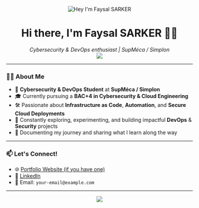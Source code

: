 <!-- Banner -->
<p align="center">
  <img src="https://path-to-your-uploaded-banner.png" alt="Hey I'm Faysal SARKER" />
</p>

<!-- Intro -->
<h1 align="center">Hi there, I'm Faysal SARKER 🚀🔐</h1>

<p align="center">
  <i>Cybersecurity & DevOps enthusiast | SupMéca / Simplon</i><br>
  <img src="https://skillicons.dev/icons?i=docker,kubernetes,terraform,ansible,azure,gitlab&perline=6" />
</p>

---

### 👨‍💻 About Me

- 💼 **Cybersecurity & DevOps Student** at **SupMéca / Simplon**
- 🎓 Currently pursuing a **BAC+4 in Cybersecurity & Cloud Engineering**
- 🛠️ Passionate about **Infrastructure as Code**, **Automation**, and **Secure Cloud Deployments**
- 🚀 Constantly exploring, experimenting, and building impactful **DevOps** & **Security** projects
- 🧠 Documenting my journey and sharing what I learn along the way

---

### 📫 Let's Connect!

- 🌐 [Portfolio Website (if you have one)](https://your-portfolio-link.com)
- 💼 [LinkedIn](https://www.linkedin.com/in/sarker-faysal-050665212)
- 📧 Email: `your-email@example.com`

---

<p align="center">
  <img src="https://github-readme-stats.vercel.app/api?username=sarker-faysal&show_icons=true&theme=radical" />
</p>
